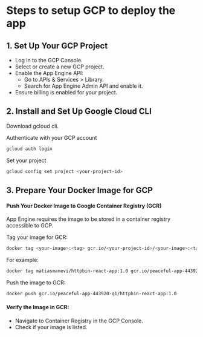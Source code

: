 # Steps to setup GCP to deploy the app

## 1. Set Up Your GCP Project

- Log in to the GCP Console.
- Select or create a new GCP project.
- Enable the App Engine API:
  - Go to APIs & Services > Library.
  - Search for App Engine Admin API and enable it.
- Ensure billing is enabled for your project.

## 2. Install and Set Up Google Cloud CLI

Download gcloud cli.

Authenticate with your GCP account
```sh
gcloud auth login
```

Set your project
```sh
gcloud config set project <your-project-id>
```

## 3. Prepare Your Docker Image for GCP

#### Push Your Docker Image to Google Container Registry (GCR)

App Engine requires the image to be stored in a container registry accessible to GCP.

Tag your image for GCR:
```sh
docker tag <your-image>:<tag> gcr.io/<your-project-id>/<your-image>:<tag>
```

For example:
```sh
docker tag matiasmanevi/httpbin-react-app:1.0 gcr.io/peaceful-app-443920-q1/httpbin-react-app:1.0
```

Push the image to GCR:
```sh
docker push gcr.io/peaceful-app-443920-q1/httpbin-react-app:1.0
```

#### Verify the Image in GCR:
- Navigate to Container Registry in the GCP Console.
- Check if your image is listed.
